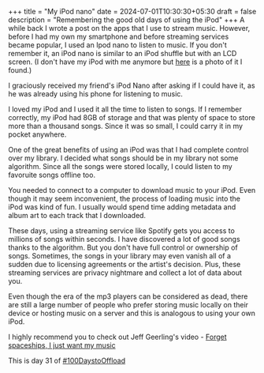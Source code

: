 +++
title = "My iPod nano"
date = 2024-07-01T10:30:30+05:30
draft = false
description = "Remembering the good old days of using the iPod"
+++
A while back I wrote a post on the apps that I use to stream music. However, before I had my own my smartphone and before streaming services became popular, I used an Ipod nano to listen to music. If you don't remember it, an iPod nano is similar to an iPod shuffle but with an LCD screen. (I don't have my iPod with me anymore but [here](https://support.apple.com/en-us/docs/ipod/133018) is a photo of it I found.)

I graciously received my friend's iPod Nano after asking if I could have it, as he was already using his phone for listening to music.

I loved my iPod and I used it all the time to listen to songs. If I remember correctly, my iPod had 8GB of storage and that was plenty of space to store more than a thousand songs. Since it was so small, I could carry it in my pocket anywhere.

One of the great benefits of using an iPod was that I had complete control over my library. I decided what songs should be in my library not some algorithm. Since all the songs were stored locally, I could listen to my favoruite songs offline too.

You needed to connect to a computer to download music to your iPod. Even though it may seem inconvenient, the process of loading music into the iPod was kind of fun. I usually would spend time adding metadata and album art to each track that I downloaded.

These days, using a streaming service like Spotify gets you access to millions of songs within seconds. I have discovered a lot of good songs thanks to the algorithm. But you don't have full control or ownership of songs. Sometimes, the songs in your library may even vanish all of a sudden due to licensing agreements or the artist's decision. Plus, these streaming services are privacy nightmare and collect a lot of data about you.

Even though the era of the mp3 players can be considered as dead, there are still a large number of people who prefer storing music locally on their device or hosting music on a server and this is analogous to using your own iPod.

I highly recommend you to check out Jeff Geerling's video - [Forget spaceships, I just want my music](https://www.youtube.com/watch?v=7CDKvdlD6uQ)

This is day 31 of  [#100DaystoOffload](https://100daystooffload.com)
